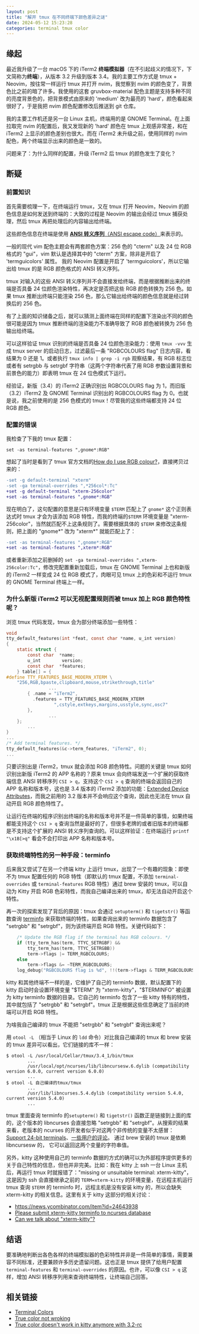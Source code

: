 ```yaml
---
layout: post
title: "解开 tmux 在不同终端下颜色差异之谜"
date: 2024-05-12 15:23:28
categories: terminal tmux color
---
```


## 缘起

最近我升级了一台 macOS 下的 iTerm2 **终端模拟器**（在不引起歧义的情况下，下文简称为**终端**），从版本 3.2 升级到版本 3.4。我的主要工作方式是 tmux + Neovim，按往常一样运行 tmux 并打开 nvim，我觉察到 nvim 的颜色变了，背景色比之前的暗了许多。我使用的这套 gruvbox-material 配色主题是支持多种不同的亮度背景色的，把背景模式由原来的 'medium' 改为最亮的 'hard'，颜色看起来很好了，于是我把 nvim 颜色配置修改后推送到 git 仓库。

我的主要工作机还是另一台 Linux 主机，终端用的是 GNOME Terminal。在上面拉取完 nvim 的配置后，我又发现新的 'hard' 颜色在 tmux 上观感非常差，和在 iTerm2 上显示的颜色差别也很大。而在 iTerm2 未升级之前，使用同样的 nvim 配色，两个终端显示出来的颜色是一致的。

问题来了：为什么同样的配置，升级 iTerm2 后 tmux 的颜色发生了变化？

## 断疑

### 前置知识

首先需要梳理一下，在终端运行 tmux，又在 tmux 打开 Neovim，Neovim 的颜色信息是如何发送到终端的：大致的过程是 Neovim 的输出会经过 tmux 捕获处理，然后 tmux 再把处理后的内容输出给终端。

这些颜色信息在终端是使用 [**ANSI 转义序列**（ANSI escape code）](https://en.wikipedia.org/wiki/ANSI_escape_code)来表示的。

一般的现代 vim 配色主题会有两套颜色方案：256 色的 "cterm" 以及 24 位 RGB 格式的 "gui"，vim 默认是选择其中的 "cterm" 方案，除非是开启了 'termguicolors' 属性。
我的 Neovim 配置是开启了 'termguicolors'，所以它输出给 tmux 的是 RGB 颜色格式的 ANSI 转义序列。

tmux 对输入的这些 ANSI 转义序列并不会直接发给终端，而是根据推断出来的终端是否具备 24 位颜色渲染特性，再决定是否把这些 RGB 颜色转换为 256 色。如果 tmux 推断出终端只能渲染 256 色，那么它输出给终端的颜色信息就是经过转换后的 256 色。

有了上面的知识储备之后，就可以猜测上面终端在同样的配置下渲染出不同的颜色很可能是因为 tmux 推断终端的渲染能力不准确导致了 RGB 颜色被转换为 256 色输出给终端。

可以这样验证 tmux 识别的终端是否具备 24 位颜色渲染能力：使用 `tmux -vvv` 生成 tmux server 的启动日志，过滤最后一条 "RGBCOLOURS flag" 日志内容，看结果为 0 还是 1。或者执行 `tmux info | grep -i rgb` 观察结果，有 RGB 标志位或者有 setrgbb 与 setrgbf 字符串（这两个字符串代表了用 RGB 参数设置背景和前景色的能力）即表明 tmux 在 24 位色模式下运行。

经验证，新版（3.4）的 iTerm2 正确识别出 RGBCOLOURS flag 为 1，而旧版（3.2）iTerm2 及 GNOME Terminal 识别出的 RGBCOLOURS flag 为 0。也就是说，我之前使用的是 256 色模式的 tmux！尽管我的这些终端都支持 24 位 RGB 颜色。

### 配置的错误

我检查了下我的 tmux 配置：

```
set -as terminal-features ",gnome*:RGB"
```

想起了当时是看到了 tmux 官方文档的[How do I use RGB colour?](https://github.com/tmux/tmux/wiki/FAQ#how-do-i-use-rgb-colour)，直接拷贝过来的：

```diff
-set -g default-terminal "xterm"
-set -ga terminal-overrides ",*256col*:Tc"
+set -g default-terminal "xterm-256color"
+set -as terminal-features ",gnome*:RGB"
```

现在明白了，这句配置的意思是只有环境变量 `$TERM` 匹配上了 `gnome*` 这个正则表达式时 tmux 才会为该添加 RGB 特性，而我的终端的`$TERM` 环境变量是 "xterm-256color"，当然就匹配不上这条规则了。需要根据具体的 `$TERM` 来修改这条规则，把上面的 "gnome*" 改为 "xterm*" 就能匹配上了：

```diff
-set -as terminal-features ",gnome*:RGB"
+set -as terminal-features ",xterm*:RGB"
```

或者重新添加之前删掉的 `set -ga terminal-overrides ",xterm-256color:Tc"`，修改完配置重新加载后，tmux 在 GNOME Terminal 上也和新版的 iTerm2 一样变成 24 位 RGB 模式了，肉眼可见 tmux 上的色彩和不运行 tmux 的 GNOME Terminal 终端上一样。

### 为什么新版 iTerm2 可以无视配置规则而被 tmux 加上 RGB 颜色特性呢？

浏览 tmux 代码发现，tmux 会为部分终端添加一些特性：

```c
void
tty_default_features(int *feat, const char *name, u_int version)
{
	static struct {
		const char	*name;
		u_int		 version;
		const char	*features;
	} table[] = {
#define TTY_FEATURES_BASE_MODERN_XTERM \
	"256,RGB,bpaste,clipboard,mouse,strikethrough,title"
                ...
		{ .name = "iTerm2",
		  .features = TTY_FEATURES_BASE_MODERN_XTERM
			      ",cstyle,extkeys,margins,usstyle,sync,osc7"
		},
                ...
	};
        ...
}
...
/* Add terminal features. */
tty_default_features(&c->term_features, "iTerm2", 0);
...
```

只要识别出是 iTerm2，tmux 就会添加 RGB 颜色特性。问题的关键是 tmux 如何识别出新版 iTerm2 的 APP 名称的？原来 tmux 会向终端发送一个扩展的获取终端信息 ANSI 转移序列 `CSI > q`，支持这个 `CSI > q` 查询的终端会返回自己的 APP 名称和版本号，这也是 3.4 版本的 iTerm2 添加的功能：[Extended Device Attributes](https://iterm2.com/documentation-escape-codes.html)，而我之前用的 3.2 版本并不会响应这个查询，因此也无法在 tmux 自动开启 RGB 颜色特性了。

让运行在终端的程序识别出终端的名称和版本号并不是一件简单的事情，如果终端都能支持这个 `CSI > q` 查询当然是最好的了，但很多老牌的或者旧版本的终端都是不支持这个扩展的 ANSI 转义序列查询的。可以这样验证：在终端运行 `printf "\x1B[>q"` 看会不会打印出 APP 名称和版本号。

### 获取终端特性的另一种手段：terminfo

后来我又尝试了在另一个终端 kitty 上运行 tmux，出现了一个有趣的现象：即使不为 tmux 配置任何的 RGB 特性（即默认的 tmux 配置，不添加 `terminal-overrides` 或 `terminal-features` RGB 特性）通过 brew 安装的 tmux，可以自动为 Kitty 开启 RGB 色彩特性，而我自己编译出来的 tmux，却无法自动开启这个特性。

再一次的探索发现了背后的原因：tmux 会通过 `setupterm()` 和 `tigetstr()` 等函数查询 [terminfo](https://linux.die.net/man/5/terminfo) 来获取终端的特性，如果查询出来的 terminfo 数据包含了 "setrgbb" 和 "setrgbf"，则为该终端开启 RGB 特性。关键代码如下：

```c
	/* Update the RGB flag if the terminal has RGB colours. */
	if (tty_term_has(term, TTYC_SETRGBF) &&
	    tty_term_has(term, TTYC_SETRGBB))
		term->flags |= TERM_RGBCOLOURS;
	else
		term->flags &= ~TERM_RGBCOLOURS;
	log_debug("RGBCOLOURS flag is %d", !!(term->flags & TERM_RGBCOLOURS));
```

kitty 和其他终端不一样的是，它维护了自己的 terminfo 数据，默认配置下的 kitty 启动时会设置环境变量 "$TERM" 为 "xterm-kitty"，"$TERMINFO" 被设置为 kitty terminfo 数据的目录。它自己的 terminfo 包含了一些 kitty 特有的特性，其中就包括了 "setrgbb" 和 "setrgbf"。tmux 正是根据这些信息确定了当前的终端可以开启 RGB 特性。

为啥我自己编译的 tmux 不能把 "setrgbb" 和 "setrgbf" 查询出来呢？

用 `otool -L` （相当于 Linux 的 `ldd` 命令）对比我自己编译的 tmux 和 brew 安装的 tmux 差异可以看出，它们链接的库不一样：

```
$ otool -L /usr/local/Cellar/tmux/3.4_1/bin/tmux
        ...
        /usr/local/opt/ncurses/lib/libncursesw.6.dylib (compatibility version 6.0.0, current version 6.0.0)
        ...
$ otool -L 自己编译的tmux/tmux
        ...
        /usr/lib/libncurses.5.4.dylib (compatibility version 5.4.0, current version 5.4.0)
        ...
```

tmux 里面查询 terminfo 的`setupterm()` 和 `tigetstr()` 函数正是链接到上面的库的，这个版本的 libncurses 会直接忽略 "setrgbb" 和 "setrgbf"。从搜索的结果来看，老版本的 ncurses 的开发者似乎对这两个非传统的变量不太感冒：[Support 24-bit terminals](https://lists.gnu.org/archive/html/bug-ncurses/2016-08/msg00035.html)、[一些用户的评论](https://gist.github.com/XVilka/8346728?permalink_comment_id=2255317#gistcomment-2255317)。
通过 brew 安装的 tmux 是依赖 libncursesw 的， 它可以返回这两个变量的字符串值。

另外，kitty 这种使用自己的 terminfo 数据的方式的确可以为外部程序提供更多的关于自己特性的信息，但也并非完美。比如：我在 kitty 上 ssh 一台 Linux 主机后，再运行 tmux 时就报错了："missing or unsuitable terminal: xterm-kitty"，这是因为 ssh 会直接继承之前的 `TERM=xterm-kitty` 的环境变量，在远程主机运行 tmux 查询 `$TERM` 的 terminfo 时，远程主机是没有安装 kitty 的，所以会缺失 xterm-kitty 的相关信息。这里有关于 kitty 这部分的相关讨论：

- <https://news.ycombinator.com/item?id=24643938>
- [Please submit xterm-kitty terminfo to ncurses database](https://github.com/kovidgoyal/kitty/issues/879)
- [Can we talk about "xterm-kitty"?](https://github.com/kovidgoyal/kitty/discussions/3873)

## 结语

要准确地判断出各色各样的终端模拟器的色彩特性并非是一件简单的事情，需要兼容不同标准，还要兼顾许多历史遗留问题。这也正是 tmux 提供了给用户配置 `terminal-features` 和 `terminal-overrides` 的原因。也许，可以像 `CSI > q` 这样，增加 ANSI 转移序列用来查询终端特性，让终端自己回答。

## 相关链接

- [Terminal Colors](https://github.com/termstandard/colors?tab=readme-ov-file)
- [True color not wroking](https://github.com/tmux/tmux/issues/2783)
- [True color doesn't work in kitty anymore with 3.2-rc](https://github.com/tmux/tmux/issues/2418)
